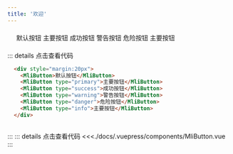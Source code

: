 ```yaml
---
title: '欢迎'
---
```


<Common-Code title="基本用法" description="基本按钮用法">
  <div style="margin:20px">
    <MliButton>默认按钮</MliButton>
    <MliButton type="primary">主要按钮</MliButton>
    <MliButton type="success">成功按钮</MliButton>
    <MliButton type="warning">警告按钮</MliButton>
    <MliButton type="danger">危险按钮</MliButton>
    <MliButton type="info">主要按钮</MliButton>
  </div>
  
  <highlight-code  slot="codeText" lang="vue">
    <template>
      <!-- <div style="margin:20px"> -->
        <MliButton>默认按钮</MliButton>
        <MliButton type="primary">主要按钮</MliButton>
        <MliButton type="success">成功按钮</MliButton>
        <MliButton type="warning">警告按钮</MliButton>
        <MliButton type="danger">危险按钮</MliButton>
        <MliButton type="info">主要按钮</MliButton>
      <!-- </div> -->
    </template>
  </highlight-code>
</Common-Code>

::: details 点击查看代码
``` html
  <div style="margin:20px">
    <MliButton>默认按钮</MliButton>
    <MliButton type="primary">主要按钮</MliButton>
    <MliButton type="success">成功按钮</MliButton>
    <MliButton type="warning">警告按钮</MliButton>
    <MliButton type="danger">危险按钮</MliButton>
    <MliButton type="info">主要按钮</MliButton>
  </div>
  
```
:::
::: details 点击查看代码
<<<./docs/.vuepress/components/MliButton.vue
:::
